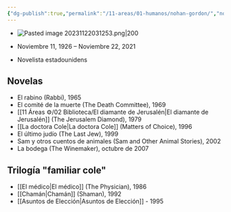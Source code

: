 ```yaml
---
{"dg-publish":true,"permalink":"/11-areas/01-humanos/nohan-gordon/","noteIcon":""}
---
```


- ![Pasted image 20231122031253.png|200](/img/user/11%20%C3%81reas%20%E2%9A%99/01%20Humanos/%F0%9F%92%BE%20Adjuntos/Pasted%20image%2020231122031253.png)

- Noviembre 11, 1926 – Noviembre 22, 2021 
- Novelista estadounidens
## Novelas
- El rabino (Rabbi), 1965
- El comité de la muerte (The Death Committee), 1969
- [[11 Áreas ⚙/02 Biblioteca/El diamante de Jerusalén\|El diamante de Jerusalén]] (The Jerusalem Diamond), 1979
- [[La doctora Cole\|La doctora Cole]] (Matters of Choice), 1996
- El último judío (The Last Jew), 1999
- Sam y otros cuentos de animales (Sam and Other Animal Stories), 2002
- La bodega (The Winemaker), octubre de 2007

## Trilogía "familiar cole"
- [[El médico\|El médico]] (The Physician), 1986
- [[Chamán\|Chamán]] (Shaman), 1992
- [[Asuntos de Elección\|Asuntos de Elección]] - 1995